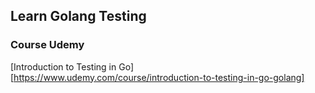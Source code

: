 ## Learn Golang Testing

### Course Udemy

[Introduction to Testing in Go][https://www.udemy.com/course/introduction-to-testing-in-go-golang]
